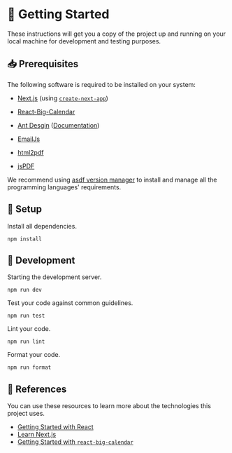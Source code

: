 [asdf-vm]: https://asdf-vm.com/

# 🚀 Getting Started

These instructions will get you a copy of the project up and running on your
local machine for development and testing purposes.

## 📥 Prerequisites

The following software is required to be installed on your system:

- [Next.js](https://nextjs.org/) (using [`create-next-app`](https://github.com/vercel/next.js/tree/canary/packages/create-next-app))

- [React-Big-Calendar](https://github.com/jquense/react-big-calendar)

- [Ant Desgin](https://ant.design/docs/react/introduce) ([Documentation](https://github.com/ant-design/ant-design/))

- [EmailJs](https://www.emailjs.com/)

- [html2pdf](https://github.com/eKoopmans/html2pdf.js)

- [jsPDF](https://github.com/parallax/jsPDF)

We recommend using [asdf version manager][asdf-vm] to install and manage all the programming languages' requirements.

## 🔧 Setup

Install all dependencies.

```
npm install
```

## 🔨 Development

Starting the development server.

```
npm run dev
```

Test your code against common guidelines.

```
npm run test
```

Lint your code.

```
npm run lint
```

Format your code.

```
npm run format
```

## 🔗 References

You can use these resources to learn more about the technologies this project
uses.

- [Getting Started with React](https://reactjs.org/docs/getting-started.html)
- [Learn Next.js](https://nextjs.org/learn)
- [Getting Started with `react-big-calendar`](https://github.com/jquense/react-big-calendar)

